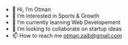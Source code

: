 - 👋 Hi, I’m Otman
- 👀 I’m interested in Sports & Growth
- 🌱 I’m currently learning Web Developement
- 💞️ I’m looking to collaborate on startup ideas
- 📫 How to reach me otman.zaib@gmail.com

<!---
Klass-A/Klass-A is a ✨ special ✨ repository because its `README.md` (this file) appears on your GitHub profile.
You can click the Preview link to take a look at your changes.
--->
